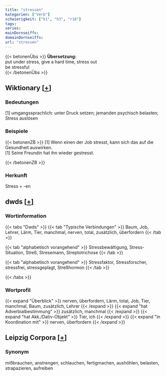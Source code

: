 ```yaml
---
title: "stressen"
kategorien: ["Verb"]
schwierigkeit: ["k1", "h3", "r16"]
tags:
series:
mainDornseiffs:
domainDornseiffs:
url: "stressen"
---
```


{{< betonenÜbs >}}
**Übersetzung:**  
put under stress, give a hard time, stress out  
be stressful  
{{< /betonenÜbs >}}

## Wiktionary [[+](https://de.wiktionary.org/wiki/stressen)]

### Bedeutungen
[1] umgangssprachlich: unter Druck setzen; jemanden psychisch belasten; Stress auslösen  

### Beispiele
{{< betonenZB >}}
[1] Wenn einen der Job stresst, kann sich das auf die Gesundheit auswirken.  
[1] Seine Freundin hat ihn wieder gestresst.  

{{< /betonenZB >}}
### Herkunft
Stress + -en  



## dwds [[+](https://www.dwds.de/wb/stressen)]

### Wortinformation
{{< tabs "Dwds" >}}
{{< tab "Typische Verbindungen" >}}
Baum, Job, Lehrer, Lärm, Tier, manchmal, nerven, total, zusätzlich, überfordern
{{< /tab >}}

{{< tab "alphabetisch vorangehend" >}}
Stressbewältigung, Stress-Situation, Streß, Stresemann, Streptotrichose
{{< /tab >}}

{{< tab "alphabetisch vorangehend" >}}
Stressfaktor, Stressforscher, stressfrei, stressgeplagt, Streßhormon
{{< /tab >}}

{{< /tabs >}}

### Wortprofil
{{< expand "Überblick" >}} nerven, überfordern, Lärm, total, Job, Tier, manchmal, Baum, zusätzlich, Lehrer {{< /expand >}}
{{< expand "hat Adverbialbestimmung" >}} zusätzlich, manchmal {{< /expand >}}
{{< expand "hat Akk./Dativ-Objekt" >}} Tier, ich {{< /expand >}}
{{< expand "in Koordination mit" >}} nerven, überfordern {{< /expand >}}

## Leipzig Corpora [[+](https://corpora.uni-leipzig.de/en/res?word=stressen&corpusId=deu_newscrawl-public_2018)]


### Synonym
mißbrauchen, anstrengen, schlauchen, fertigmachen, aushöhlen, belasten, strapazieren, aufreiben

